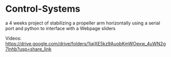 # Control-Systems
a 4 weeks project of stabilizing a propeller arm horizontally using a serial port and python to interface with a Webpage sliders

Videos: https://drive.google.com/drive/folders/1jajXE5kz9AuobKmWOexw_4uWN2g7lnhb?usp=share_link
